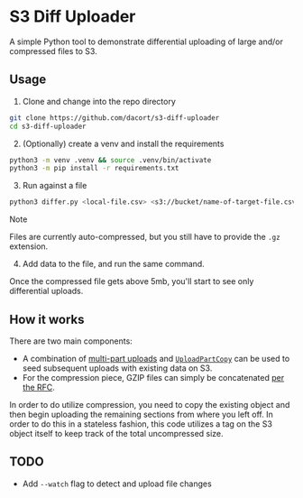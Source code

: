 # S3 Diff Uploader

A simple Python tool to demonstrate differential uploading of large and/or compressed files to S3.

## Usage

1. Clone and change into the repo directory

```bash
git clone https://github.com/dacort/s3-diff-uploader
cd s3-diff-uploader
```

2. (Optionally) create a venv and install the requirements

```bash
python3 -m venv .venv && source .venv/bin/activate
python3 -m pip install -r requirements.txt
```

3. Run against a file

```bash
python3 differ.py <local-file.csv> <s3://bucket/name-of-target-file.csv.gz>
```

> [!NOTE]
> Files are currently auto-compressed, but you still have to provide the `.gz` extension.

4. Add data to the file, and run the same command.

Once the compressed file gets above 5mb, you'll start to see only differential uploads.

## How it works

There are two main components:
- A combination of [multi-part uploads](https://docs.aws.amazon.com/AmazonS3/latest/userguide/mpuoverview.html) and  [`UploadPartCopy`](https://docs.aws.amazon.com/AmazonS3/latest/API/API_UploadPartCopy.html) can be used to seed subsequent uploads with existing data on S3.
- For the compression piece, GZIP files can simply be concatenated [per the RFC](https://datatracker.ietf.org/doc/html/rfc1952#page-5).

In order to do utilize compression, you need to copy the existing object and then begin uploading the remaining sections from where you left off. In order to do this in a stateless fashion, this code utilizes a tag on the S3 object itself to keep track of the total uncompressed size.

## TODO

- Add `--watch` flag to detect and upload file changes
